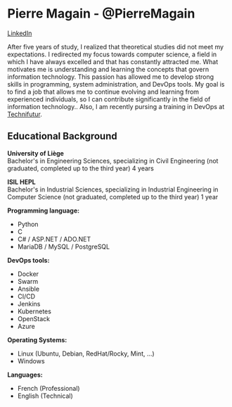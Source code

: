 # Pierre Magain - @PierreMagain

[LinkedIn](https://www.linkedin.com/in/pierre-magain-bb6732314/)

After five years of study, I realized that theoretical studies did not meet my expectations. I redirected my focus towards computer science, a field in which I have always excelled and that has constantly attracted me. What motivates me is understanding and learning the concepts that govern information technology. This passion has allowed me to develop strong skills in programming, system administration, and DevOps tools. My goal is to find a job that allows me to continue evolving and learning from experienced individuals, so I can contribute significantly in the field of information technology.. Also, I am recently pursing a training in DevOps at [Technifutur](https://technifutur.be/formations/?id=INFO-FDE-032&dom=Num%C3%A9rique&public=).

## Educational Background

**University of Liège**   
Bachelor's in Engineering Sciences, specializing in Civil Engineering (not graduated, completed up to the third year)
4 years

**ISIL HEPL**   
Bachelor's in Industrial Sciences, specializing in Industrial Engineering in Computer Science (not graduated, completed up to the third year)
1 year

**Programming language:**

- Python
- C
- C# / ASP.NET / ADO.NET
- MariaDB / MySQL / PostgreSQL

**DevOps tools:**

- Docker
- Swarm
- Ansible
- CI/CD
- Jenkins
- Kubernetes
- OpenStack
- Azure

**Operating Systems:**

- Linux (Ubuntu, Debian, RedHat/Rocky, Mint, ...)
- Windows

**Languages:**

- French (Professional)
- English (Technical)
